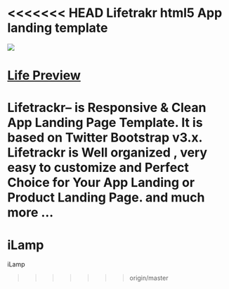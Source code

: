 <<<<<<< HEAD
Lifetrakr html5 App landing template
=========
<img src="https://cloud.githubusercontent.com/assets/10640964/5989280/2eb3073a-a9ac-11e4-9fc9-7aad4e98c35d.jpg" />

<a style="text-align:center" href="http://themefisher.com/download/lifetrackr-app-landing-page/">Life Preview</a>
=========
Lifetrackr– is Responsive & Clean App Landing Page Template. It is based on Twitter Bootstrap v3.x. Lifetrackr is Well organized , very easy to customize and Perfect Choice for Your App Landing or Product Landing Page.
and much more …
=======
# iLamp
iLamp

>>>>>>> origin/master
